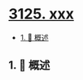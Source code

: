 # [3125. xxx](https://github.com/Tdahuyou/TNotes.leetcode/tree/main/notes/3125.%20xxx)

<!-- region:toc -->

- [1. 📝 概述](#1--概述)

<!-- endregion:toc -->

## 1. 📝 概述

